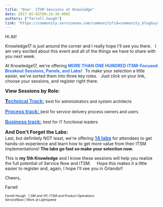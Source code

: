 ```yaml
---
title: "Over  ITSM Sessions at Knowledge"
date: 2017-05-02T00:24:39.000Z
authors: ["farrell.hough"]
link: "https://community.servicenow.com/community?id=community_blog&sys_id=95dda6e9dbd0dbc01dcaf3231f961919"
---
```

<p>Hi All!</p><p>Knowledge17 is <span style="font-style: normal;"><em>just</em></span> around the corner and I really hope I'll see you there.   I am very excited about this event and all of the things we have to share with you next week.</p><p></p><p>At Knowledge17, we're offering <span style="color: #2873ee;"><strong>MORE THAN ONE HUNDRED ITSM-Focused Breakout Sessions, Panels, and Labs!   </strong></span>To make your selection a little easier, we've sorted them into three key roles.   Just click on your link, choose your sessions, and register right there.<strong> </strong></p><p></p><p><span style="font-size: 12pt;"><strong>View Sessions by Role:</strong></span></p><p><span style="font-size: 12pt;"><a _jive_internal="true" href="https://goo.gl/MxEQs0" target="_blank"><strong>T<span style="color: #2873ee;">echnical Track:</span></strong></a> <span style="font-size: 10pt;">best for administrators and system architects </span></span></p><p><span style="font-size: 12pt;"><span style="color: #2873ee;"><a _jive_internal="true" href="https://goo.gl/jPEY4t" target="_blank"><span style="color: #2873ee;"><strong>Process track:</strong> </span></a></span><span style="font-size: 10pt;">best for service delivery process owners and users</span></span></p><p><span style="font-size: 12pt;"><span style="color: #2873ee;"><a _jive_internal="true" href="https://goo.gl/zopgbF" target="_blank"><span style="color: #2873ee;"><strong>Business track:</strong></span></a></span> <span style="font-size: 10pt;">best for IT functional leaders</span></span></p><p></p><p><span style="font-size: 12pt;"><strong>And Don't Forget the Labs:</strong></span><br/> Last, but definitely NOT least, we're offering<span style="font-size: 12pt; color: #2873ee;"> <a _jive_internal="true" href="https://goo.gl/P7YLZZ" target="_blank"><span style="color: #2873ee;"><strong>14 labs</strong></span></a></span> for attendees to get hands-on experience and learn how to get more value from their ITSM implementations! <strong>The labs go fast so make your selection now.</strong></p><p></p><p>This is <strong>my 5th Knowledge</strong> and I know these sessions will help you realize the full potential of Service Now and ITSM.     Hope this makes it a little easier to register and, again, I hope I'll see you in Orlando!!</p><p></p><p>Cheers,</p><p>Farrell</p><p><span style="font-size: 8pt;">Farrell Hough   | GM and VP, ITSM and Product Operations</span><br/><span style="font-size: 8pt;">ServiceNow | Work at Lightspeed</span></p>